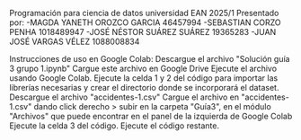Programación para ciencia de datos universidad EAN 2025/1 Presentado por: -MAGDA YANETH OROZCO GARCIA 46457994 -SEBASTIAN CORZO PENHA 1018489947 -JOSÉ NÉSTOR SUÁREZ SUÁREZ 19365283 -JUAN JOSÉ VARGAS VÉLEZ 1088008834

Instrucciones de uso en Google Colab:
Descargue el archivo "Solución guía 3 grupo 1.ipynb"
Cargue este archivo en Google Drive
Ejecute el archivo usando Google Colab.
Ejecute la celda 1 y 2 del código para importar las librerías necesarias y crear el directorio donde se incorporará el dataset.
Descargue el archivo "accidentes-1.csv"
Cargue el archivo en "accidentes-1.csv" dando click derecho > subir en la carpeta "Guía3", en el módulo "Archivos" que puede encontrar en el panel de la izquierda de Google Colab
Ejecute la celda 3 del código.
Ejecute el código restante.
